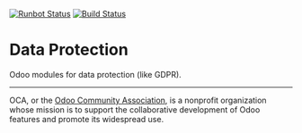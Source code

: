 [![Runbot Status](https://runbot.odoo-community.org/runbot/badge/flat/263/11.0.svg)](https://runbot.odoo-community.org/runbot/repo/github-com-oca-data-protection-263)
[![Build Status](https://travis-ci.org/OCA/data-protection.svg?branch=11.0)](https://travis-ci.org/OCA/data-protection)

# Data Protection

Odoo modules for data protection (like GDPR).

[//]: # (addons)
[//]: # (end addons)

----

OCA, or the [Odoo Community Association](http://odoo-community.org/), is a nonprofit organization whose
mission is to support the collaborative development of Odoo features and
promote its widespread use.
